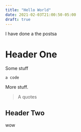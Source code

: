```yaml
---
title: "Hello World"
date: 2021-02-03T21:00:50-05:00
draft: true
---
```


I have done  a the postsa
<!--more-->

# Header One

Some stuff

    a code

More stuff.

> A quotes

## Header Two

wow